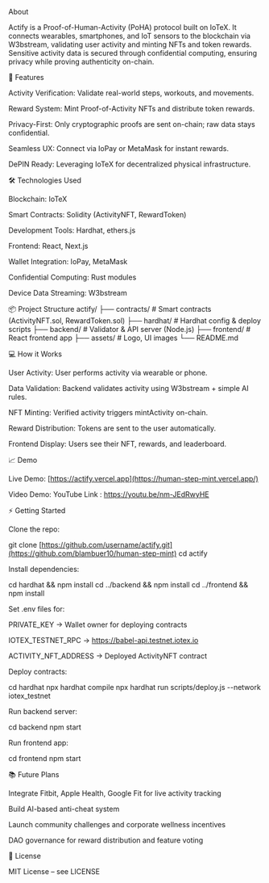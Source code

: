 About

Actify is a Proof-of-Human-Activity (PoHA) protocol built on IoTeX. It connects wearables, smartphones, and IoT sensors to the blockchain via W3bstream, validating user activity and minting NFTs and token rewards. Sensitive activity data is secured through confidential computing, ensuring privacy while proving authenticity on-chain.

🌟 Features

Activity Verification: Validate real-world steps, workouts, and movements.

Reward System: Mint Proof-of-Activity NFTs and distribute token rewards.

Privacy-First: Only cryptographic proofs are sent on-chain; raw data stays confidential.

Seamless UX: Connect via IoPay or MetaMask for instant rewards.

DePIN Ready: Leveraging IoTeX for decentralized physical infrastructure.

🛠 Technologies Used

Blockchain: IoTeX

Smart Contracts: Solidity (ActivityNFT, RewardToken)

Development Tools: Hardhat, ethers.js

Frontend: React, Next.js

Wallet Integration: IoPay, MetaMask

Confidential Computing: Rust modules

Device Data Streaming: W3bstream

📦 Project Structure
actify/
├── contracts/          # Smart contracts (ActivityNFT.sol, RewardToken.sol)
├── hardhat/            # Hardhat config & deploy scripts
├── backend/            # Validator & API server (Node.js)
├── frontend/           # React frontend app
├── assets/             # Logo, UI images
└── README.md

💻 How it Works

User Activity: User performs activity via wearable or phone.

Data Validation: Backend validates activity using W3bstream + simple AI rules.

NFT Minting: Verified activity triggers mintActivity on-chain.

Reward Distribution: Tokens are sent to the user automatically.

Frontend Display: Users see their NFT, rewards, and leaderboard.

📈 Demo

Live Demo: [https://actify.vercel.app](https://human-step-mint.vercel.app/)

Video Demo: YouTube Link : https://youtu.be/nm-JEdRwyHE

⚡ Getting Started

Clone the repo:

git clone [https://github.com/username/actify.git](https://github.com/blambuer10/human-step-mint)
cd actify


Install dependencies:

cd hardhat && npm install
cd ../backend && npm install
cd ../frontend && npm install


Set .env files for:

PRIVATE_KEY → Wallet owner for deploying contracts

IOTEX_TESTNET_RPC → https://babel-api.testnet.iotex.io

ACTIVITY_NFT_ADDRESS → Deployed ActivityNFT contract

Deploy contracts:

cd hardhat
npx hardhat compile
npx hardhat run scripts/deploy.js --network iotex_testnet


Run backend server:

cd backend
npm start


Run frontend app:

cd frontend
npm start

📚 Future Plans

Integrate Fitbit, Apple Health, Google Fit for live activity tracking

Build AI-based anti-cheat system

Launch community challenges and corporate wellness incentives

DAO governance for reward distribution and feature voting

📝 License

MIT License – see LICENSE
